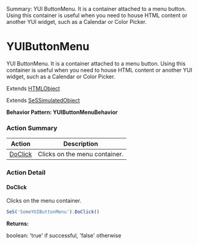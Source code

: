 Summary: YUI ButtonMenu. It is a container attached to a menu button. Using this container is useful when you need to house HTML content or another YUI widget, such as a Calendar or Color Picker.

# YUIButtonMenu

YUI ButtonMenu. It is a container attached to a menu button. Using this container is useful when you need to house HTML content or another YUI widget, such as a Calendar or Color Picker.
 
Extends [HTMLObject](HTMLObject.md)

Extends [SeSSimulatedObject](SeSSimulatedObject.md)





**Behavior Pattern: YUIButtonMenuBehavior**


<!-- ============================== property summary ========================== -->

  
<!-- ============================== action summary ========================== -->



### Action Summary

|  **Action** | **Description** | 
| ----------- | --------------- |
|  [DoClick](#doclick) | Clicks on the menu container. |




<!-- ============================== property detail ========================== -->
  
  
<!-- ============================== action detail ========================== -->
  
### Action Detail
    
<a name="DoClick"></a>    
#### DoClick

Clicks on the menu container.

```javascript
SeS('SomeYUIButtonMenu').DoClick()
```




**Returns:**

boolean: 'true' if successful, 'false' otherwise



<a name="see.also.yuibuttonmenu.doclick"></a>

  

